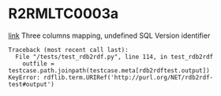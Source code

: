 # R2RMLTC0003a
[link](https://www.w3.org/TR/rdb2rdf-test-cases/#R2RMLTC0003a)
Three columns mapping, undefined SQL Version identifier


```
Traceback (most recent call last):
  File "/tests/test_rdb2rdf.py", line 114, in test_rdb2rdf
    outfile = testcase.path.joinpath(testcase.meta[rdb2rdftest.output])
KeyError: rdflib.term.URIRef('http://purl.org/NET/rdb2rdf-test#output')

```